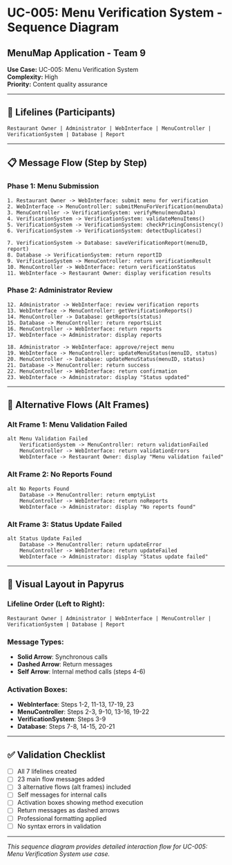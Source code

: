 # UC-005: Menu Verification System - Sequence Diagram
## MenuMap Application - Team 9

**Use Case:** UC-005: Menu Verification System  
**Complexity:** High  
**Priority:** Content quality assurance  

---

## 🎯 **Lifelines (Participants)**

```
Restaurant Owner | Administrator | WebInterface | MenuController | VerificationSystem | Database | Report
```

---

## 📋 **Message Flow (Step by Step)**

### **Phase 1: Menu Submission**
```
1. Restaurant Owner -> WebInterface: submit menu for verification
2. WebInterface -> MenuController: submitMenuForVerification(menuData)
3. MenuController -> VerificationSystem: verifyMenu(menuData)
4. VerificationSystem -> VerificationSystem: validateMenuItems()
5. VerificationSystem -> VerificationSystem: checkPricingConsistency()
6. VerificationSystem -> VerificationSystem: detectDuplicates()

7. VerificationSystem -> Database: saveVerificationReport(menuID, report)
8. Database -> VerificationSystem: return reportID
9. VerificationSystem -> MenuController: return verificationResult
10. MenuController -> WebInterface: return verificationStatus
11. WebInterface -> Restaurant Owner: display verification results
```

### **Phase 2: Administrator Review**
```
12. Administrator -> WebInterface: review verification reports
13. WebInterface -> MenuController: getVerificationReports()
14. MenuController -> Database: getReports(status)
15. Database -> MenuController: return reportsList
16. MenuController -> WebInterface: return reports
17. WebInterface -> Administrator: display reports

18. Administrator -> WebInterface: approve/reject menu
19. WebInterface -> MenuController: updateMenuStatus(menuID, status)
20. MenuController -> Database: updateMenuStatus(menuID, status)
21. Database -> MenuController: return success
22. MenuController -> WebInterface: return confirmation
23. WebInterface -> Administrator: display "Status updated"
```

---

## 🔄 **Alternative Flows (Alt Frames)**

### **Alt Frame 1: Menu Validation Failed**
```
alt Menu Validation Failed
    VerificationSystem -> MenuController: return validationFailed
    MenuController -> WebInterface: return validationErrors
    WebInterface -> Restaurant Owner: display "Menu validation failed"
```

### **Alt Frame 2: No Reports Found**
```
alt No Reports Found
    Database -> MenuController: return emptyList
    MenuController -> WebInterface: return noReports
    WebInterface -> Administrator: display "No reports found"
```

### **Alt Frame 3: Status Update Failed**
```
alt Status Update Failed
    Database -> MenuController: return updateError
    MenuController -> WebInterface: return updateFailed
    WebInterface -> Administrator: display "Status update failed"
```

---

## 🎨 **Visual Layout in Papyrus**

### **Lifeline Order (Left to Right):**
```
Restaurant Owner | Administrator | WebInterface | MenuController | VerificationSystem | Database | Report
```

### **Message Types:**
- **Solid Arrow**: Synchronous calls
- **Dashed Arrow**: Return messages
- **Self Arrow**: Internal method calls (steps 4-6)

### **Activation Boxes:**
- **WebInterface**: Steps 1-2, 11-13, 17-19, 23
- **MenuController**: Steps 2-3, 9-10, 13-16, 19-22
- **VerificationSystem**: Steps 3-9
- **Database**: Steps 7-8, 14-15, 20-21

---

## ✅ **Validation Checklist**

- [ ] All 7 lifelines created
- [ ] 23 main flow messages added
- [ ] 3 alternative flows (alt frames) included
- [ ] Self messages for internal calls
- [ ] Activation boxes showing method execution
- [ ] Return messages as dashed arrows
- [ ] Professional formatting applied
- [ ] No syntax errors in validation

---

*This sequence diagram provides detailed interaction flow for UC-005: Menu Verification System use case.*

